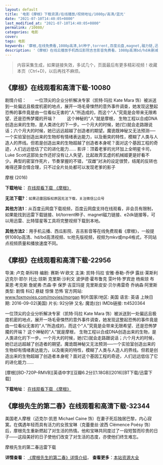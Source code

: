 ```yaml
---
layout: default
title: '电影《摩根》下载资源/在线播放/视频地址/1080p/高清/蓝光'
date: "2021-07-10T14:40:05+0800"
last_modified_at: "2021-07-10T14:40:05+0800"
permalink: /10080/
categories: 电影
cover:
tags: 电影
keywords: '摩根,在线免费看,1080p高清,bt种子,torrent,百度云盘,magnet,磁力链,迅雷下载资源'
description: '《摩根》在线云播放手机西瓜影院吉吉影音免费看，1080p高清bd/hd未删减完整版和tc抢先枪版，mkv/mp4格式，附带bt/torrent种子、magnet/磁力链、百度云盘、网盘资源迅雷下载链接'
---
```


>内容采集生成，如果链接失效，多试几个，页面最后有更多精彩视频！收藏本页（Ctrl+D)，以后再找不麻烦。


## 《摩根》在线观看和高清下载-10080

剧情介绍：　　一位顶尖的企业分析解决专家（凯特·玛拉 Kate Mara 饰）被派送到一处偏远且极度机密的地点，展开一场毛骨悚然的意外事件调查，她发现这整起恐怖的事件竟是由一位看似无害的“人”所造成的，而这个“人”究竟是会带来无限希望、还是恐怖梦魇的开端？  　　这个神秘的“人”就是摩根， 生物工程以合成DNA创造出来的生物，是人类进化的下一步。一个月大的时候，她(它)就会走路跟说话；六个月大的时候，她已远远超越了创造者的期望。魔诡既神秘又无法预测──一个实验室创造出来的生物却有情绪表达能力，以及衝突的特性，模糊了人类与人造人的界线。但若是创造出来的生物超越了创造者本身呢？面对这个基因工程的奇迹，人们远远低估了它的进化能力…… 影评：顶着老爹的光环加上全明星卡司，Luke Scott这部处女作还好没有让人失望，比起故弄玄虚的机械姬更是好看不少。典型的密室作死片，节奏掌握的不错，“双雌”对决的设定很赞，结尾的反转也难得还算合情合理，只不过全片处处都可以发现老爹的影子


摩根 (2016)

**下载地址**： [在线观看下载 《摩根》](https://www.btbtdy.me/btdy/dy6746.html) 


**无法下载?**：`如果迅雷因版权原因无法下载，关注微信公众号 `

**其他方法1**：从百度云网盘下载视频，百度云网盘支持在线观看，非会员有限制，如果能找到迅雷下载链接、bt/torrent种子、magnet磁力链接、e2dk链接等，可以用迅雷、比特彗星等工具将完整视频下载到本地。

**其他方法2**：用手机云播、西瓜影院、吉吉影音等在线免费观看《摩根》，一般提供1080p高清、hd/bd高清视频、tc抢先版视频，视频为mkv或mp4格式，不同站点视频质量和播放速度不同。


## 《摩根》在线观看和高清下载-22956

导演: 卢克·斯科特 编剧: 赛斯·W·欧文 主演: 凯特·玛拉 安雅·泰勒-乔伊 露丝·莱斯利 迈克尔·耶尔 托比·琼斯 克里斯·沙利文 波伊德·霍布鲁克 雯叶特·罗宾逊 杨紫琼 布莱恩·考克斯 詹妮弗·杰森·李 保罗·吉亚玛提 克里斯皮安·贝尔弗雷奇 乔纳森·阿里斯 类型: 剧情 科幻 悬疑 惊悚 恐怖 官方网站: www.foxmovies.com/movies/morgan 制片国家/地区: 美国 语言: 英语 上映日期: 2016-09-02(美国) 片长: 92分钟 又名: 魔诡(台) IMDb链接: tt4520364

一位顶尖的企业分析解决专家（凯特·玛拉 Kate Mara 饰）被派送到一处偏远且极度机密的地点，展开一场毛骨悚然的意外事件调查，她发现这整起恐怖的事件竟是由一位看似无害的“人”所造成的，而这个“人”究竟是会带来无限希望、还是恐怖梦魇的开端？ 这个神秘的“人”就是摩根， 生物工程以合成DNA创造出来的生物，是人类进化的下一步。一个月大的时候，她(它)就会走路跟说话；六个月大的时候，她已远远超越了创造者的期望。魔诡既神秘又无法预测──一个实验室创造出来的生物却有情绪表达能力，以及衝突的特性，模糊了人类与人造人的界线。但若是创造出来的生物超越了创造者本身呢？面对这个基因工程的奇迹，人们远远低估了它的进化能力……


[摩根][BD-720P-RMVB][英语中字][豆瓣6.2分][1.18GB][2016][BT下载/迅雷下载]

**下载地址**： [在线观看下载 《摩根》](https://www.btdx8.com/torrent/morgan_2016.html) 


## 《摩根先生的第二春》在线观看和高清下载-32344

美国老人摩根（迈克尔·凯恩 Michael Caine 饰）在妻子死后独居巴黎，内心寂寞。在偶遇年轻而具有活力的女孩宝琳（克蕾曼丝&middot;波西 Clémence Poésy 饰）后，摩根先生重新燃起了对生活的热情。他和宝琳共同度过了一段短暂而珍贵的日子——这段美好的日子使他们改变了对生活的态度，亦使他们终生难忘。</span>


摩根先生的第二春迅雷下载

**详情查看**： [《摩根先生的第二春》详情介绍](/movie/32344/)， **查看更多**：[本站资源大全](/movie/t/all/)

